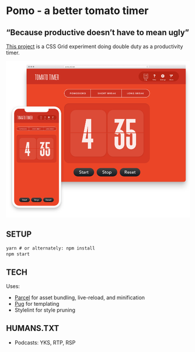 # Pomo - a better tomato timer

## “Because productive doesn’t have to mean ugly”

[This project][url] is a CSS Grid experiment doing double duty as a
productivity timer.

![screenshot][screenshot]

## SETUP

    yarn # or alternately: npm install
    npm start

## TECH

Uses:

- [Parcel][parcel] for asset bundling, live-reload, and minification
- [Pug][pug] for templating
- Stylelint for style pruning

## HUMANS.TXT

- Podcasts: YKS, RTP, RSP

[url]: https://pomo.jm3.net/
[parcel]: https://parceljs.org/
[pug]: https://parceljs.org/pug.html
[screenshot]: https://raw.githubusercontent.com/jm3/pomo/master/docs/pomo-mobile+web@0.5x.png
